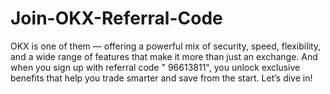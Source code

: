 # Join-OKX-Referral-Code
OKX is one of them — offering a powerful mix of security, speed, flexibility, and a wide range of features that make it more than just an exchange.  And when you sign up with referral code " 96613811", you unlock exclusive benefits that help you trade smarter and save from the start. Let’s dive in!
